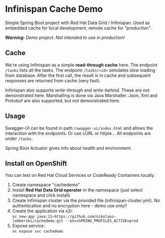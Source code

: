 # Infinispan Cache Demo

Simple Spring Boot project with Red Hat Data Grid / Infinispan. Used as embedded cache for local development, remote cache for _"production"_.

_**Warning:** Demo project. Not intended to use in production!_

## Cache

We're using Infinispan as a simple **read-through cache** here. The endpoint `/tasks` lists all the tasks. The endpoint `/tasks/<id>` simulates slow loading from database. After the first call, the result is in cache and subsequent responses are returned from cache (very fast).

Infinispan also supports _write-through_ and _write-behind_. These are not demonstrated here. Marshalling is done via Java Marshaller. Json, Xml and Protobuf are also supported, but not demonstrated here.

## Usage

Swagger-UI can be found in path `/swagger-ui/index.html` and allows the interaction with the endpoints. Or use cURL or httpie... All endpoints are under `/tasks`.

Spring Boot Actuator gives info about health and environment.

## Install on OpenShift

You can test on Red Hat Cloud Services or CodeReady Containers locally.

1. Create namespace "cachedemo"
2. Install **Red Hat Data Grid operator** in the namespace (just select namespace and click install)
3. Create Infinispan cluster via the provided file (infinispan-cluster.yml). No authentication and no encryption here - demo use only!!
4. Create the application via s2i:  
`oc new-app java:11~https://github.com/nikolaus-lemberski/cachedemo.git --env=SPRING_PROFILES_ACTIVE=prod`
5. Expose service:  
`oc expose svc cachedemo`

